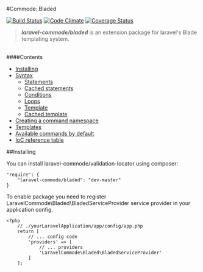 #Commode: Bladed

[![Build Status](https://travis-ci.org/laravel-commode/bladed.svg?branch=master)](https://travis-ci.org/laravel-commode/bladed)
[![Code Climate](https://codeclimate.com/github/laravel-commode/bladed/badges/gpa.svg)](https://codeclimate.com/github/laravel-commode/bladed)
[![Coverage Status](https://coveralls.io/repos/laravel-commode/bladed/badge.svg?branch=master)](https://coveralls.io/r/laravel-commode/bladed?branch=master)

>**_laravel-commode/bladed_** is an extension package for laravel's Blade templating system.

<br />
####Contents

+ <a href="#installing">Installing</a>
+ <a href="https://github.com/laravel-commode/bladed/wiki/01.-Syntax">Syntax</a>
    + <a href="https://github.com/laravel-commode/bladed/wiki/01.-Syntax#statements">Statements</a>
    + <a href="https://github.com/laravel-commode/bladed/wiki/01.-Syntax#cached_statement">Cached statements</a>
    + <a href="https://github.com/laravel-commode/bladed/wiki/01.-Syntax#condition">Conditions</a>
    + <a href="https://github.com/laravel-commode/bladed/wiki/01.-Syntax#loops">Loops</a>
    + <a href="https://github.com/laravel-commode/bladed/wiki/01.-Syntax#template_action">Template</a>
    + <a href="https://github.com/laravel-commode/bladed/wiki/01.-Syntax#cached_template_action">Cached template</a>
+ <a href="https://github.com/laravel-commode/bladed/wiki/02.-Command-namespace">Creating a command namespace</a>
+ <a href="#templating">Templates</a>
+ <a href="#commands">Available commands by default</a>
+ <a href="#reference">IoC reference table</a>

##<a name="installing">Installing</a>

You can install laravel-commode/validation-locator using composer:
    
    "require": {
        "laravel-commode/bladed": "dev-master"
    }
    
To enable package you need to register LaravelCommode\Bladed\BladedServiceProvider 
service provider in your application config.

    <?php
        // ./yourLaravelApplication/app/config/app.php
        return [
            // ... config code
            'providers' => [
                // ... providers
                'LaravelCommode\Bladed\BladedServiceProvider'
            ]
        ];


<!--      

##<a name="creating_command">Creating a command namespace</a>

`Bladed` package was developed to provide more possibilities for view logic, and basically to let the final 
user to create extensions or widgets based upon this mechanism. So to start working with it you need to do couple 
of things: create a **command provider** and register it in **bladed manager**.
 
**Command provider** is a class that extends `LaravelCommode\Bladed\Commands\ABladedCommand` or 
`LaravelCommode\Bladed\Commands\ADelegateCommand` and provides a set of **template commands**(methods) that 
might contain template rendering logic or provide an interface to communicate with application services. 
**Command provider** has straight access to application's IoC container and to view environment from two 
protected methods: `ABladedCommand::getApplication()` and `ABladedCommand::getEnvironment()`. All 
**command providers** are constructed in IoC container, so feel free to override constructors, but don't 
forget to trigger the parent's one. **Command provider** can be extended in a runtime, just like all 
macro-classes in laravel.

All **command providers** registered in **bladed manager** are basically available from laravel's IoC container 
as singletons.

##<a name="syntax">Syntax</a>

####<a name="statement">Statement</a>
    
Triggers command provider's method or property - all returned values will be rendered.
    
    @command.property @>                    - invokes property
    @command.method() @>                    - invokes method
    @command.method($param1, $paramN) @>    - invokes method with parameters
    @command.method($param1, $paramN)       - return chaining is available
        ->otherMethod($param1, $paramN) @> 
    

####<a name="cached_statement">Cached statement</a>

Triggers command provider's method or property - all returned values will be rendered only once.

    @::command.property @>                  - invokes property
    @::command.method() @>                  - invokes method
    @::command.method($param1, $paramN) @>  - invokes method with parameters
    @::command.method($param1, $paramN)     - return chaining is available
        ->otherMethod($param1, $paramN) @> 
    
####<a name="conditions">Conditions</a>

Conditions are base upon command provider's method execution results or properties.
    
    @?command.property ?@>      -   if command.property is true 
        Property is true                
    @?->                        -   else (optional)
        Property is false
    @?>                         -   end if
    
    @!?command.property ?@>     -   if command.property is not true 
        Property is false                
    @?->                        -   else (optional)
        Property is true
    @?>                         -   end if
    
    
    @?command.method() ?@>      -   if commandProvider.method returns true value
        Method returns true                
    @?->                        -   else (optional) 
        Method returns false
    @?>                         -   end if
    
    @?command.method() ?@>      -   if commandProvider.method doesn't return true value 
        Method returns false                
    @?->                        -   else (optional)
        Method returns true
    @?>                         -   end if


####<a name="loops">Loops</a>

Simple alternative for native @foreach and @for loops

    @in($collection||$value)            @foreach($collection as $value)
        {{$value}}                          {{$value}}
    @in>                                @endforeach
    
    @in($collection||$key||$value)      @foreach($collection as $key => $value)
        {{$key}} equals {{$value}}          {[$key}} equals {{$value}}
    @in>                                @endforeach
    
    @up($collection||$value)            @for($key = 0; $key < count($collection); $key++)
        {{$value}}                          <?php $value = $collection[$key]; ?>
    @up>                                    {{$value}}
                                        @endfor
                                        
    @up($collection||$key||$value)      @for($key = 0; $key < count($collection); $key++)
        {{$key}} equals {{$value}}          <?php $value = $collection[$key]; ?>
    @up>                                    {{$key}} equals {{$value}} 
                                        @endfor
    
    @down($collection||$value)          @for($key = count($collection) - 1; $key == 0; $key--)
        {{$value}}                          <?php $value = $collection[$key]; ?>
    @down>                                  {{$value}} 
                                        @endfor
    
    @down($collection||$key||$value)    @for($key = count($collection) - 1; $key == 0; $key--)
        {{$key}} equals {{$value}}        <?php $value = $collection[$key]; ?>
    @down>                                {{$key}} equals {{$value}} 
                                        @endfor
    

####<a name="template">Template</a>

`Bladed` extension provides **template action** system.

    @|command.templateMethod {
        This template can be rendered later. {{$renderTime}}
    }|()@>
    
    @|command.templateMethod {
        This template can be rendered later. {{$renderTime}}
    }|($param1, $paramN)@>
    
All method's that will dial templates will always always receive 
`LaravelCommode\Bladed\Compilers\TemplateCompiler` as first argument and then all the others.
    
####<a name="cached_template">Cached template</a>

**Template action** that will be rendered only at once.

    @::|command.method {
        This template can be rendered later. {{$renderTime}}
    }|()@>

    @::|command.method {
        This template can be rendered later. {{$renderTime}}
    }|($param1, $paramN)@>
    >
    
##<a name="templating">Templates</a>

`Bladed` provides a small template system. All methods that are supposed to be **template actions** will 
receive `LaravelCommode\Bladed\Compilers\TemplateCompiler` as first argument. You can pass or append variable 
values into it's parameter bag through two methods `TemplateCompiler::setArguments(array $params)` and 
`TemplateCompiler::appendArguments(array $params)`. Template can be rendered by calling 
`TemplateCompiler::render(array $params = [])`  or by forcing it's conversion into string.

Example bellow might be a bit useless in production, but still it shows the functionality and it might remind you 
ASP.NET Razor engine:

Command provider:

    <?php
        namespace Application\Bladed\Widgets\Form;
        
        use LaravelCommode\Bladed\Commands\ABladedCommand;
        use LaravelCommode\Bladed\Compilers\TemplateCompiler;
        
        class FormWidget extends ADelegateBladedCommand
        {
            public function getDelegate()
            {
                return $this->getApplication()->make('form');
            }
            
            public function wrapFormModel(TemplateCompiler $template, $viewModel, array $attributes = [])
            {
                return $this->open($viewModel, $attributes).
                    $template->setArguments($attributes).
                    $this->close();
            }
        }

Registering command with BladedManager facade in service:
    
        /** ...service provider code ... **/
        
        /**
        * Service provider registration
        */
        public function register()
        {
            \BladedManager::registerCommandNamespace('form', 'Application\Bladed\Widgets\Form\FormWidget');
            // or \BladedManager::registerCommandNamespaces(['form' => 'Application\Bladed\Widgets\Form\FormWidget']);
            
            // or $this->application->make('commode.bladed')-> ...
        }
        
View usage:

    @|form.wrapFormModel {
        
        @form.text('name', null, ['class' => 'form-control']) @>
        @form.password('password', ['class' => 'form-control']) @>
        
    }|($viewModel, $arguments)@>

##<a name="commands">Available commands by default</a>

###Scope 

Class responsible: `LaravelCommode\Bladed\DefaultCommands\Scope` <br />
Command namespace: `scope` <br />

Command description list:

<table width="100%">
    <tr>
        <th>Method</th>
        <th>Description</th>
        <th>Returns</th>
    </tr>
    <tr>
        <td>set(&$var, $value)</td>
        <td>
            Set's variables value for view scope, as 
            <code>&lt;?php $var = $value; ?&gt;</code>
        </td>
        <td>null</td>
    </tr>
    <tr>
        <td>setIf(&$var, $value)</td>
        <td>
            Set's variables value for view scope, as 
            <code>&lt;?php $var = isset($var) ? $var : $value; ?&gt;</code>
        </td>
        <td>null</td>
    </tr>
    <tr>
        <td>share($key, $value)</td>
        <td>
            Shares $value as $key within environment template, as 
            <code>&lt;?php $__env->share($key, $value) ?&gt;</code>
        </td>
        <td>null</td>
    </tr>
    <tr>
        <td>l($id, array $parameters = array(), $domain = 'messages', $locale = null)</td>
        <td>
            Triggers laravel's <code>trans($id, array $parameters = array(), $domain = 'messages', $locale = null)</code>
            function.
        </td>
        <td>string</td>
    </tr>
    <tr>
        <td>dd($parameterN)</td>
        <td>
            Triggers laravel's <code>dd($parameterN)</code>function.
        </td>
        <td>null</td>
    </tr>
    <tr>
        <td>var_dump($parameterN)</td>
        <td>
            Triggers <code>var_dump($parameterN)</code>function.
        </td>
        <td>null</td>
    </tr>
</table>
<
###Form

Form command provider wraps laravel's form builder and provides functionality for managing 
models, meta-data(via `LaravelCommode\Common\Meta\LocalizedMeta\MetaData`) and wraps all "inputs" with 
\phpQueryObject to provide more flexibility for form templates.

Class responsible: `LaravelCommode\Bladed\DefaultCommands\Form` <br />
Command namespace: `form` <br />

Command description list:

<table width="100%">
    <tr>
        <th>Method</th>
        <th>Description</th>
        <th>Returns</th>
    </tr>
    <tr>
        <td>open(array $attributes = [])</td>
        <td>
            Alternative to <code>Form::open(array $attributes = [])</code>
        </td>
        <td>string</td>
    </tr>
    <tr>
        <td>close()</td>
        <td>
            Alternative to <code>Form::close()</code>
        </td>
        <td>string</td>
    </tr>
    <tr>
        <td>model($model, array $attributes = [])</td>
        <td>
            Alternative to <code>Form::model($model, array $attributes = [])</code>
        </td>
        <td>string</td>
    </tr>
    <tr>
        <td>select($name, array $list = [], $selected = null, array $parameters = [])</td>
        <td>
            Alternative to <code>Form::select($name, array $list = [], $selected = null, array $parameters = [])</code>
        </td>
        <td>string|phpQueryObject</td>
    </tr>
    <tr>
        <td>submit($name, array $options = [])</td>
        <td>
            Alternative to <code>Form::submit($name, array $options = [])</code>
        </td>
        <td>string|phpQueryObject</td>
    </tr>
    <tr>
        <td>label($html)</td>
        <td>
            Returns label element with provided html
        </td>
        <td>string|phpQueryObject</td>
    </tr>
    <tr>
        <td>hidden($field, $value = null, array $options = [])</td>
        <td>
            Alternative to <code>Form::hidden($field, $value = null, array $options = [])</code>
        </td>
        <td>string|phpQueryObject</td>
    </tr>
    <tr>
        <td>text($field, $value = null, array $options = [])</td>
        <td>
            Alternative to <code>Form::text($field, $value = null, array $options = [])</code>.<br />
            If meta is available appends placeholder attribute.
        </td>
        <td>string|phpQueryObject</td>
    </tr>
    <tr>
        <td>textarea($field, $value = null, array $options = [])</td>
        <td>
            Alternative to <code>Form::textarea($field, $value = null, array $options = [])</code>.<br />
            If meta is available appends placeholder attribute.
        </td>
        <td>string|phpQueryObject</td>
    </tr>
    <tr>
        <td>password($field,  array $options = [])</td>
        <td>
            Alternative to <code>Form::password($field, array $options = [])</code>.<br />
            If meta is available appends placeholder attribute.
        </td>
        <td>string|phpQueryObject</td>
    </tr>
    <tr>
        <td>submit($name, array $options = [])</td>
        <td>
            Alternative to <code>Form::submit($name, array $options = [])</code>
        </td>
        <td>string|phpQueryObject</td>
    </tr>
    <tr>
        <td>checkbox($field, $value = null, $checked = null, array $options = [])</td>
        <td>
            Alternative to <code>Form::checkbox($field, $value = null, $checked = null, array $options = [])</code>
        </td>
        <td>string|phpQueryObject</td>
    </tr>
    <tr>
        <td>radio($field, $value = null, $checked = null, array $options = [])</td>
        <td>
            Alternative to <code>Form::radio($field, $value = null, $checked = null, array $options = [])</code>
        </td>
        <td>string|phpQueryObject</td>
    </tr>
</table>

##<a name="reference">IoC reference table</a>

-->